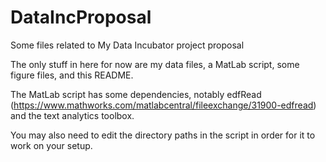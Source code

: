 # DataIncProposal
Some files related to My Data Incubator project proposal

The only stuff in here for now are my data files, a MatLab script, some figure files, and this README. 

The MatLab script has some dependencies, notably edfRead (https://www.mathworks.com/matlabcentral/fileexchange/31900-edfread) and the text analytics toolbox.

You may also need to edit the directory paths in the script in order for it to work on your setup.
